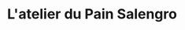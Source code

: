 ---
title: "L'atelier du Pain Salengro"
url: /montpellier/latelier-du-pain-salengro/
shop: Bäckerei
---